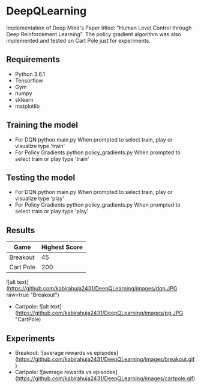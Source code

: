 # DeepQLearning
Implementation of Deep Mind's Paper titled: "Human Level Control through Deep Reinforcement Learning". The policy gradient algorithm was also implemented and tested on Cart Pole just for experiments.

## Requirements
- Python 3.6.1
- Tensorflow
- Gym
- numpy
- sklearn
- matplotlib

## Training the model
- For DQN python main.py
 When prompted to select train, play or visualize type 'train'
- For Policy Gradients python policy_gradients.py
 When prompted to select train or play type 'train'

## Testing the model
- For DQN python main.py
 When prompted to select train, play or visualize type 'play'
- For Policy Gradients python policy_gradients.py
 When prompted to select train or play type 'play'

## Results

| Game |Highest Score|
|------|-----|
|Breakout|45|
|Cart Pole|200|

![alt text](https://github.com/kabirahuja2431/DeepQLearning/images/dqn.JPG raw=true "Breakout") 
- Cartpole: ![alt text] (https://github.com/kabirahuja2431/DeepQLearning/images/pg.JPG "CartPole)

## Experiments
- Breakout: ![average rewards vs episodes] (https://github.com/kabirahuja2431/DeepQLearning/images/breakout.gif)
- Cartpole: ![average rewards vs episodes] (https://github.com/kabirahuja2431/DeepQLearning/images/cartpole.gif)


